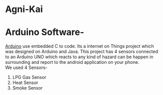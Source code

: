 # Agni-Kai
# Arduino Software-
[Arduino](https://www.arduino.cc/en/Main/Software) use embedded C to code.
Its a internet on Things project which was designed on Arduino and Java. This project has 4 sensors connected to an Arduino UNO which reacts to any kind of hazard can be happen in surrounding and report to the android application on your phone.<br>
We used 4 Sensors-<br>
1. LPG Gas Sensor<br>
2. Heat Sensor<br>
3. Smoke Sensor<br>
